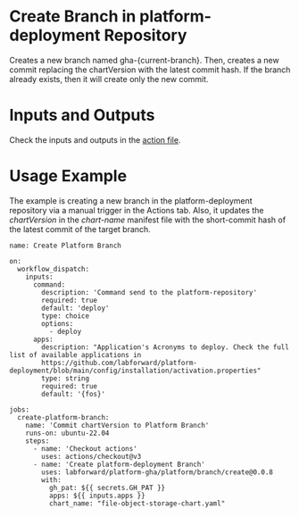 # Create Branch in platform-deployment Repository

Creates a new branch named gha-{current-branch}. 
Then, creates a new commit replacing the chartVersion with the latest commit hash.
If the branch already exists, then it will create only the new commit.

# Inputs and Outputs

Check the inputs and outputs in the [action file](action.yml).

# Usage Example
The example is creating a new branch in the platform-deployment repository via a manual trigger in the Actions tab.
Also, it updates the *chartVersion* in the *chart-name* manifest file with the short-commit hash of the latest commit of the target branch.

```
name: Create Platform Branch

on:
  workflow_dispatch:
    inputs:
      command:
        description: 'Command send to the platform-repository'
        required: true
        default: 'deploy'
        type: choice
        options:
          - deploy
      apps:
        description: "Application's Acronyms to deploy. Check the full list of available applications in 
        https://github.com/labforward/platform-deployment/blob/main/config/installation/activation.properties"
        type: string
        required: true
        default: '{fos}'

jobs:
  create-platform-branch:
    name: 'Commit chartVersion to Platform Branch'
    runs-on: ubuntu-22.04
    steps:
      - name: 'Checkout actions'
        uses: actions/checkout@v3
      - name: 'Create platform-deployment Branch'
        uses: labforward/platform-gha/platform/branch/create@0.0.8
        with:
          gh_pat: ${{ secrets.GH_PAT }}
          apps: ${{ inputs.apps }}
          chart_name: "file-object-storage-chart.yaml"
```